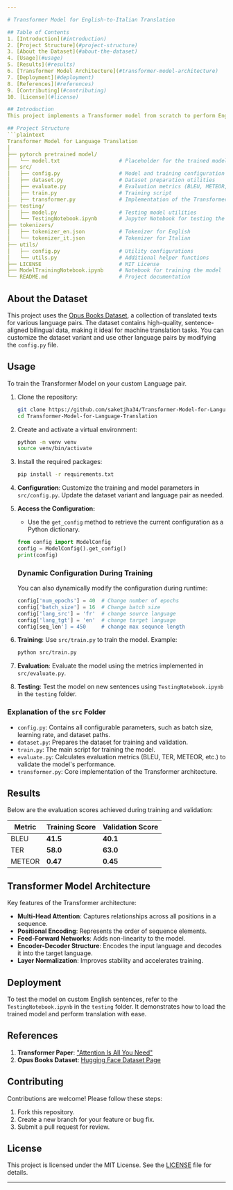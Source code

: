 ```yaml
---

# Transformer Model for English-to-Italian Translation

## Table of Contents
1. [Introduction](#introduction)
2. [Project Structure](#project-structure)
3. [About the Dataset](#about-the-dataset)
4. [Usage](#usage)
5. [Results](#results)
6. [Transformer Model Architecture](#transformer-model-architecture)
7. [Deployment](#deployment)
8. [References](#references)
9. [Contributing](#contributing)
10. [License](#license)

## Introduction
This project implements a Transformer model from scratch to perform English-to-Italian language translation. It uses PyTorch for model development and training, and leverages a dataset of bilingual texts to train the model. The project demonstrates the core concepts of neural machine translation and provides the flexibility to train a custom translator with any language pair.

## Project Structure
```plaintext
Transformer Model for Language Translation
│
├── pytorch pretrained model/
│   └── model.txt                   # Placeholder for the trained model file
├── src/
│   ├── config.py                   # Model and training configuration
│   ├── dataset.py                  # Dataset preparation utilities
│   ├── evaluate.py                 # Evaluation metrics (BLEU, METEOR, TER, etc.)
│   ├── train.py                    # Training script
│   ├── transformer.py              # Implementation of the Transformer model
├── testing/
│   ├── model.py                    # Testing model utilities
│   └── TestingNotebook.ipynb       # Jupyter Notebook for testing the model
├── tokenizers/
│   ├── tokenizer_en.json           # Tokenizer for English
│   └── tokenizer_it.json           # Tokenizer for Italian
├── utils/
│   ├── config.py                   # Utility configurations
│   └── utils.py                    # Additional helper functions
├── LICENSE                         # MIT License
├── ModelTrainingNotebook.ipynb     # Notebook for training the model
└── README.md                       # Project documentation
```

## About the Dataset
This project uses the [Opus Books Dataset](https://huggingface.co/datasets/Helsinki-NLP/opus_books), a collection of translated texts for various language pairs. The dataset contains high-quality, sentence-aligned bilingual data, making it ideal for machine translation tasks. You can customize the dataset variant and use other language pairs by modifying the `config.py` file.

## Usage

To train the Transformer Model on your custom Language pair.

1. Clone the repository:
    ```bash
    git clone https://github.com/saketjha34/Transformer-Model-for-Language-Translation
    cd Transformer-Model-for-Language-Translation
    ```

2. Create and activate a virtual environment:
    ```bash
    python -m venv venv
    source venv/bin/activate
    ```

3. Install the required packages:
    ```bash
    pip install -r requirements.txt
    ```

4. **Configuration**: Customize the training and model parameters in `src/config.py`. Update the dataset variant and language pair as needed.
   
5. **Access the Configuration:**
   - Use the `get_config` method to retrieve the current configuration as a Python dictionary.
   ```python
   from config import ModelConfig
   config = ModelConfig().get_config()
   print(config)
   ```
   ### Dynamic Configuration During Training
   You can also dynamically modify the configuration during runtime:
   ```python
   config['num_epochs'] = 40  # Change number of epochs
   config['batch_size'] = 16  # Change batch size
   config['lang_src'] = 'fr'  # change source language
   config['lang_tgt'] = 'en'  # change target language
   config[seq_len'] = 450     # change max sequnce length
   ```
     
6. **Training**: Use `src/train.py` to train the model. Example:
   ```bash
   python src/train.py
   ```
   
7. **Evaluation**: Evaluate the model using the metrics implemented in `src/evaluate.py`.
   
8. **Testing**: Test the model on new sentences using `TestingNotebook.ipynb` in the `testing` folder.

### Explanation of the `src` Folder
- `config.py`: Contains all configurable parameters, such as batch size, learning rate, and dataset paths.
- `dataset.py`: Prepares the dataset for training and validation.
- `train.py`: The main script for training the model.
- `evaluate.py`: Calculates evaluation metrics (BLEU, TER, METEOR, etc.) to validate the model's performance.
- `transformer.py`: Core implementation of the Transformer architecture.

## Results
Below are the evaluation scores achieved during training and validation:

| Metric         | Training Score | Validation Score |
|----------------|----------------|-------------------|
| BLEU           | **41.5**       | **40.1**         |
| TER            | **58.0**       | **63.0**         |
| METEOR         | **0.47**       | **0.45**         |

## Transformer Model Architecture
Key features of the Transformer architecture:
- **Multi-Head Attention**: Captures relationships across all positions in a sequence.
- **Positional Encoding**: Represents the order of sequence elements.
- **Feed-Forward Networks**: Adds non-linearity to the model.
- **Encoder-Decoder Structure**: Encodes the input language and decodes it into the target language.
- **Layer Normalization**: Improves stability and accelerates training.

## Deployment
To test the model on custom English sentences, refer to the `TestingNotebook.ipynb` in the `testing` folder. It demonstrates how to load the trained model and perform translation with ease.

## References
1. **Transformer Paper**: ["Attention Is All You Need"](https://arxiv.org/abs/1706.03762)
2. **Opus Books Dataset**: [Hugging Face Dataset Page](https://huggingface.co/datasets/Helsinki-NLP/opus_books)

## Contributing
Contributions are welcome! Please follow these steps:
1. Fork this repository.
2. Create a new branch for your feature or bug fix.
3. Submit a pull request for review.

## License
This project is licensed under the MIT License. See the [LICENSE](LICENSE) file for details.

---
```

